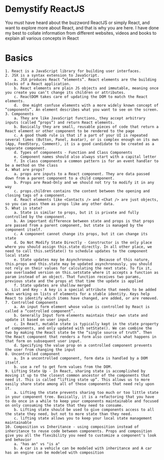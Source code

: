 # Demystify ReactJS
You must have heard about the buzzword ReactJS or simply React, and want to explore more about React, and that is why you are here. I have done my best to collate information from different websites, videos and books to explain all various concepts in React 

# Basics

	1. React is a JavaScript library for building user interfaces.
	2. JSX is a syntax extension to JavaScript. 
		a. JSX produces React “elements”. React elements are the building blocks of a React application. 
		b. React elements are plain JS objects and immutable, meaning once you create you can’t change its children or attributes. 
		c. ReactDOM takes care of updating the DOM to match the React elements.
		d.  One might confuse elements with a more widely known concept of “components”. An element describes what you want to see on the screen. 
	3. Components 
		a. They are like JavaScript functions, they accept arbitrary inputs (called “props”) and return React elements. 
		b. Basically they are small, reusable pieces of code that return a React element or other component to be rendered to the page
		c. A good thumb rule is that if a part of your UI is repeated several times (Button, Panel, Avatar), or is complex enough on its own (App, FeedStory, Comment), it is a good candidate to be created as a separate component.
		d. Types of components - Function and Class Components
		e. Component names should also always start with a capital letter
		f. In class components a common pattern is for an event handler to be a method on the class
	4. What are props? 
		a. props are inputs to a React component. They are data passed down from a parent component to a child component.
		b. Props are Read-Only and we should not try to modify it in any way
		c. props.children contains the content between the opening and closing tags of a component.
		d. React elements like <Contacts /> and <Chat /> are just objects, so you can pass them as props like any other data.
	5. What is state?
		a. State is similar to props, but it is private and fully controlled by the component.
		b. An important difference between state and props is that props are passed from a parent component, but state is managed by the component itself. 
		c. A component cannot change its props, but it can change its state
		d. Do Not Modify State Directly - Constructor is the only place where you should assign this.state directly. In all other place, we need to call this.setState() to schedule updates to the component local state
		e. State updates may be Asynchronous - Because of this nature, this.props and this.state may be updated asynchronously, you should not rely on their values for calculating the next state. To fix it, use overloaded version on this.setstate where it accepts a function as param instead of an object. That function receives two params, previous state and the props at that time the update is applied
		f. State updates are shallow merged
	6. List and Key - A key is a special attribute that needs to be added when working on lists of elements for a stable identity. Keys help React to identify which items have changed, are added, or are removed. 
	7. Controlled Components
		a. An input form element whose value is controlled by React is called a “controlled component”.
		b. Generally Input form elements maintain their own state and update it based on user input. 
		c. In React, mutable state is typically kept in the state property of components, and only updated with setState(). We can combine the two by making the React state be the “single source of truth”. Then the React component that renders a form also controls what happens in that form on subsequent user input. 
		d. Specifying the value prop on a controlled component prevents the user from changing the input 
	8. Uncontrolled component
		a. In a uncontrolled component, form data is handled by a DOM itself.
		b. use a ref to get form values from the DOM.
	9. Lifting State Up - In React, sharing state is accomplished by moving it up to the closest common ancestor of the components that need it. This is called “lifting state up”. This allows us to more easily share state among all of these components that need rely upon it. 
		a. Lifting the state prevents sharing too much or too little state in your component tree. Basically, it is a refactoring that you have to do once in a while to keep your components maintainable and focused on only consuming the state that they need to consume.
		b. Lifting state should be used to give components access to all the state they need, but not to more state than they need.
		c. lifting state allows you to keep your local state management maintainable
	10. Composition vs Inheritance - using composition instead of inheritance to reuse code between components. Props and composition give you all the flexibility you need to customize a component’s look and behavior
		a. "has an" vs "is a"
		b. A car is a vehicle can be modeled with inheritance and A car has an engine can be modeled with composition

